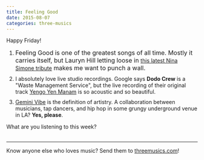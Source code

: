 ```yaml
---
title: Feeling Good
date: 2015-08-07
categories: three-musics
---
```


 Happy Friday!
<ol>
	<li style="margin-bottom:10px">
<span style="font-size: 16px;">Feeling Good is one of the greatest songs of all time. Mostly it carries itself, but Lauryn Hill letting loose in </span><a href="http://www.rollingstone.com/music/news/watch-lauryn-hills-show-stopping-feeling-good-on-tonight-show-20150731">this latest Nina Simone tribute</a><span style="font-size: 16px;"> makes me want to punch a wall.</span>
</li>
	<li style="margin-bottom:10px">I absolutely love live studio recordings. Google says <strong>Dodo Crew</strong> is a "Waste Management Service", but the live recording of their original track <a href="https://www.youtube.com/watch?v=Nn5gTkQpDn8">Yengo Yen Manam</a> is so acoustic and so beautiful.</li>
	<li style="margin-bottom:10px">
<a href="https://www.youtube.com/watch?v=Zt251NpJk7I">Gemini Vibe</a> is the definition of artistry. A collaboration between musicians, tap dancers, and hip hop in some grungy underground venue in LA? <strong>Yes, please</strong>.</li>
</ol>
What are you listening to this week?<br>
 
<hr> Know anyone else who loves music? Send them to <a href="http://threemusics.com">threemusics.com</a>! 
